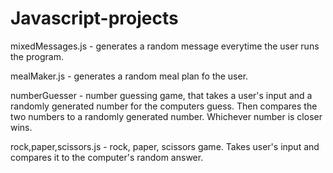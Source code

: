 # Javascript-projects

mixedMessages.js - generates a random message everytime the user runs the program.

mealMaker.js - generates a random meal plan fo the user.

numberGuesser - number guessing game, that takes a user's input and a randomly generated number for the computers guess. Then compares the two numbers to a 
  randomly generated number. Whichever number is closer wins.
  
rock,paper,scissors.js - rock, paper, scissors game. Takes user's input and compares it to the computer's random answer.
  


